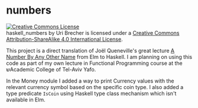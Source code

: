 # numbers

<a rel="license" href="http://creativecommons.org/licenses/by-sa/4.0/"><img alt="Creative Commons License" style="border-width:0" src="https://i.creativecommons.org/l/by-sa/4.0/88x31.png" /></a><br /><span xmlns:dct="http://purl.org/dc/terms/" href="http://purl.org/dc/dcmitype/Text" property="dct:title" rel="dct:type">haskell_numbers</span> by <span xmlns:cc="http://creativecommons.org/ns#" property="cc:attributionName">Uri Brecher</span> is licensed under a <a rel="license" href="http://creativecommons.org/licenses/by-sa/4.0/">Creative Commons Attribution-ShareAlike 4.0 International License</a>.

This project is a direct translation of Joël Queneville's great
lecture [A Number By Any Other Name](https://www.youtube.com/watch?v=WnTw0z7rD3E&t=) from Elm to Haskell.
I am planning on using this code as part of my own lecture in
Functional Programming course at the שAcademic College of Tel-Aviv Yafo.

In the Money module I added a way to print Currency values
with the relevant currency symbol based on the specific coin type.
I also added a type predicate `IsCoin` using Haskell type class mechanism
which isn't available in Elm.

